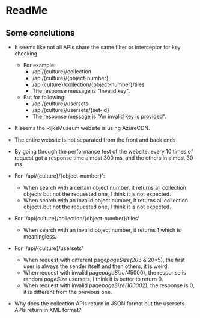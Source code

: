 # ReadMe

## Some conclutions

- It seems like not all APIs share the same filter or interceptor for key checking.
  - For example: 
    - /api/{culture}/collection
    - /api/{culture}/{object-number}
    - /api{culture}/collection/{object-number}/tiles
    - The response message is "Invalid key".
  - But for following:
    - /api/{culture}/usersets
    - /api/{culture}/usersets/{set-id}
    - The response message is "An invalid key is provided".

- It seems the RijksMuseum website is using AzureCDN.

- The entire website is not separated from the front and back ends
- By going through the performance test of the website, every 10 times of request got a response time almost 300 ms, and the others in almost 30 ms.
- For '/api/{culture}/{object-number}':
  - When search with a certain object number, it returns all collection objects but not the requested one, I think it is not expected.
  - When search with an invalid object number, it returns all collection objects but not the requested one, I think it is not expected.
- For '/api{culture}/collection/{object-number}/tiles'
  - When search with an invalid object number, it returns 1 which is meaningless.
- For '/api/{culture}/usersets'
  - When request with different page*pageSize(20*3 & 20*5), the first user is always the sender itself and then others, it is weird. 
  - When request with invalid page*pageSize(4*5000), the response is random *pageSize* usersets, I think it is better to return 0.
  - When request with invalid page*pageSize(10000*2), the response is 0, it is different from the previous one.
- Why does the collection APIs return in JSON format but the usersets APIs return in XML format?
